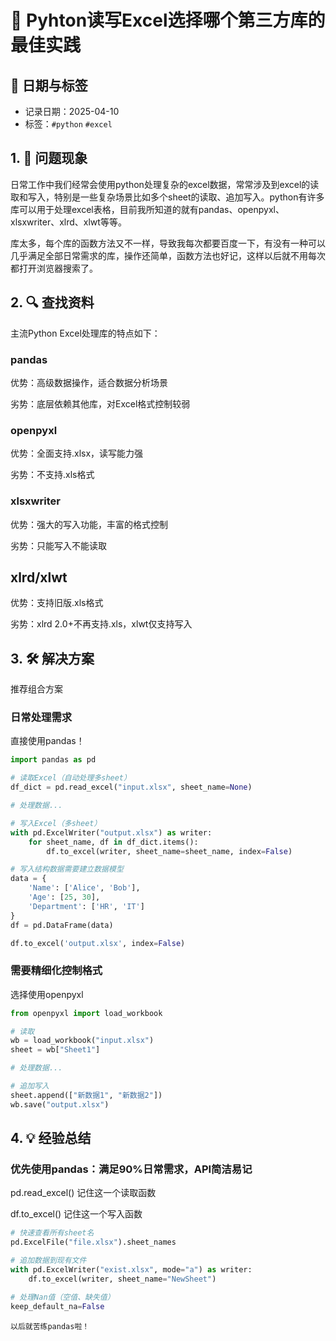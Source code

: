 # 🐛 Pyhton读写Excel选择哪个第三方库的最佳实践

## 📅 日期与标签

- 记录日期：2025-04-10
- 标签：`#python` `#excel`

## 1. 🐞 问题现象
日常工作中我们经常会使用python处理复杂的excel数据，常常涉及到excel的读取和写入，特别是一些复杂场景比如多个sheet的读取、追加写入。python有许多库可以用于处理excel表格，目前我所知道的就有pandas、openpyxl、xlsxwriter、xlrd、xlwt等等。

库太多，每个库的函数方法又不一样，导致我每次都要百度一下，有没有一种可以几乎满足全部日常需求的库，操作还简单，函数方法也好记，这样以后就不用每次都打开浏览器搜索了。
## 2. 🔍 查找资料
主流Python Excel处理库的特点如下：
### pandas
优势：高级数据操作，适合数据分析场景

劣势：底层依赖其他库，对Excel格式控制较弱
### openpyxl
优势：全面支持.xlsx，读写能力强

劣势：不支持.xls格式
### xlsxwriter
优势：强大的写入功能，丰富的格式控制

劣势：只能写入不能读取
## xlrd/xlwt
优势：支持旧版.xls格式

劣势：xlrd 2.0+不再支持.xls，xlwt仅支持写入
## 3. 🛠 解决方案
推荐组合方案
### 日常处理需求
直接使用pandas！
```python
import pandas as pd

# 读取Excel（自动处理多sheet）
df_dict = pd.read_excel("input.xlsx", sheet_name=None)

# 处理数据...

# 写入Excel（多sheet）
with pd.ExcelWriter("output.xlsx") as writer:
    for sheet_name, df in df_dict.items():
        df.to_excel(writer, sheet_name=sheet_name, index=False)

# 写入结构数据需要建立数据模型
data = {
    'Name': ['Alice', 'Bob'],
    'Age': [25, 30],
    'Department': ['HR', 'IT']
}
df = pd.DataFrame(data)

df.to_excel('output.xlsx', index=False)
```
### 需要精细化控制格式
选择使用openpyxl
```python
from openpyxl import load_workbook

# 读取
wb = load_workbook("input.xlsx")
sheet = wb["Sheet1"]

# 处理数据...

# 追加写入
sheet.append(["新数据1", "新数据2"])
wb.save("output.xlsx")
```

## 4. 💡 经验总结
### 优先使用pandas：满足90%日常需求，API简洁易记

pd.read_excel() 记住这一个读取函数

df.to_excel() 记住这一个写入函数

```python
# 快速查看所有sheet名
pd.ExcelFile("file.xlsx").sheet_names

# 追加数据到现有文件
with pd.ExcelWriter("exist.xlsx", mode="a") as writer:
    df.to_excel(writer, sheet_name="NewSheet")

# 处理Nan值（空值、缺失值）
keep_default_na=False
```
    以后就苦练pandas啦！
